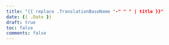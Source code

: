 ```yaml
---
title: "{{ replace .TranslationBaseName "-" " " | title }}"
date: {{ .Date }}
draft: true
toc: false
comments: false
---
```



<!--more-->
